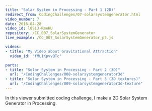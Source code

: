 ```yaml
---
title: "Solar System in Processing - Part 1 (2D)"
redirect_from: CodingChallenges/07-solarsystemgenerator.html
video_number: 7
date: 2016-04-28
video_id: l8SiJ-RmeHU
repository: /CC_007_SolarSystemGenerator
live_example: /CC_007_SolarSystemGenerator_p5.js

videos:
- title: "My Video about Gravitational Attraction"
  video_id: "fML1KpvvQTc"

parts:
- title: "Solar System in Processing - Part 2 (3D)"
  url: "/CodingChallenges/008-solarsystemgenerator3d"
- title: "Solar System in Processing - Part 3 (3D textures)"
  url: "/CodingChallenges/009-solarsystemgenerator3d-texture"
---
```


In this viewer submitted coding challenge, I make a 2D Solar System Generator in Processing.
